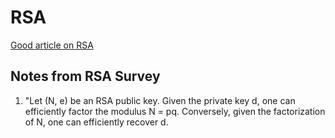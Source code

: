 # RSA

[Good article on RSA](http://www.muppetlabs.com/~breadbox/txt/rsa.html)

## Notes from RSA Survey

1. "Let (N, e) be an RSA public key. Given the private key d, one can efficiently factor the modulus N = pq. Conversely, given
the factorization of N, one can efficiently recover d.